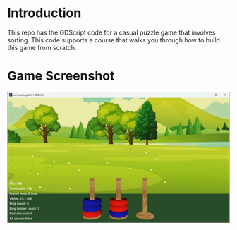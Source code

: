 # Introduction

This repo has the GDScript code for a casual puzzle game that involves sorting. This code supports a course that walks you through how to build this game from scratch.

# Game Screenshot
![Game Screenshot](/art/game-screen-shot.png?raw=true "Game Screenshot")
 
